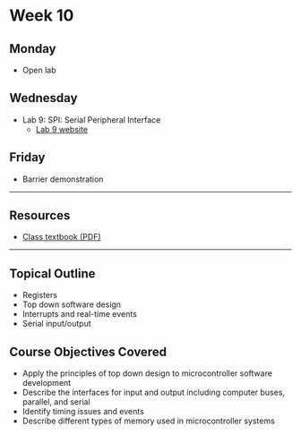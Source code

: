 # Week 10

## Monday
- Open lab

## Wednesday
- Lab 9: SPI: Serial Peripheral Interface
  - [Lab 9 website](https://doctor-pasquale.com/microcontrollers-lab-9/)

## Friday
- Barrier demonstration

---

## Resources
- [Class textbook (PDF)](https://doctor-pasquale.com/wp-content/uploads/2021/02/The-Yellow-Book.pdf)

---

## Topical Outline
- Registers
- Top down software design
- Interrupts and real-time events
- Serial input/output

## Course Objectives Covered
- Apply the principles of top down design to microcontroller software development
- Describe the interfaces for input and output including computer buses, parallel, and serial
- Identify timing issues and events
- Describe different types of memory used in microcontroller systems
